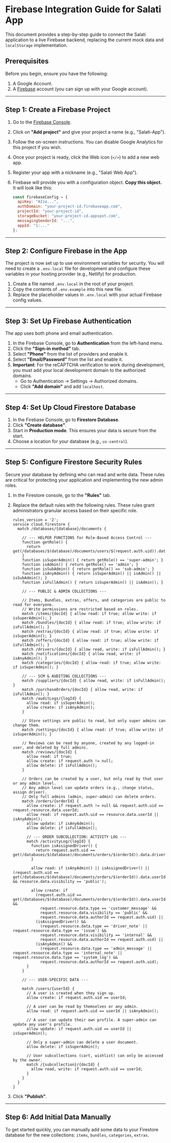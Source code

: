 # Firebase Integration Guide for Salati App

This document provides a step-by-step guide to connect the Salati application to a live Firebase backend, replacing the current mock data and `localStorage` implementation.

## Prerequisites

Before you begin, ensure you have the following:

1.  A Google Account.
2.  A [Firebase](https://firebase.google.com/) account (you can sign up with your Google account).

---

## Step 1: Create a Firebase Project

1.  Go to the [Firebase Console](https://console.firebase.google.com/).
2.  Click on **"Add project"** and give your project a name (e.g., "Salati-App").
3.  Follow the on-screen instructions. You can disable Google Analytics for this project if you wish.
4.  Once your project is ready, click the Web icon (`</>`) to add a new web app.
5.  Register your app with a nickname (e.g., "Salati Web App").
6.  Firebase will provide you with a configuration object. **Copy this object.** It will look like this:

    ```javascript
    const firebaseConfig = {
      apiKey: "AIza...",
      authDomain: "your-project-id.firebaseapp.com",
      projectId: "your-project-id",
      storageBucket: "your-project-id.appspot.com",
      messagingSenderId: "...",
      appId: "1:..."
    };
    ```

---

## Step 2: Configure Firebase in the App

The project is now set up to use environment variables for security. You will need to create a `.env.local` file for development and configure these variables in your hosting provider (e.g., Netlify) for production.

1.  Create a file named `.env.local` in the root of your project.
2.  Copy the contents of `.env.example` into this new file.
3.  Replace the placeholder values in `.env.local` with your actual Firebase config values.

---

## Step 3: Set Up Firebase Authentication

The app uses both phone and email authentication.

1.  In the Firebase Console, go to **Authentication** from the left-hand menu.
2.  Click the **"Sign-in method"** tab.
3.  Select **"Phone"** from the list of providers and enable it.
4.  Select **"Email/Password"** from the list and enable it.
5.  **Important**: For the reCAPTCHA verification to work during development, you must add your local development domain to the authorized domains.
    *   Go to Authentication -> Settings -> Authorized domains.
    *   Click **"Add domain"** and add `localhost`.

---

## Step 4: Set Up Cloud Firestore Database

1.  In the Firebase Console, go to **Firestore Database**.
2.  Click **"Create database"**.
3.  Start in **Production mode**. This ensures your data is secure from the start.
4.  Choose a location for your database (e.g., `us-central`).

---

## Step 5: Configure Firestore Security Rules

Secure your database by defining who can read and write data. These rules are critical for protecting your application and implementing the new admin roles.

1.  In the Firestore console, go to the **"Rules"** tab.
2.  Replace the default rules with the following rules. These rules grant administrators granular access based on their specific role.

    ```
    rules_version = '2';
    service cloud.firestore {
      match /databases/{database}/documents {
    
        // --- HELPER FUNCTIONS for Role-Based Access Control ---
        function getRole() {
          return get(/databases/$(database)/documents/users/$(request.auth.uid)).data.role;
        }
        function isSuperAdmin() { return getRole() == 'super-admin'; }
        function isAdmin() { return getRole() == 'admin'; }
        function isSubAdmin() { return getRole() == 'sub-admin'; }
        function isAnyAdmin() { return isSuperAdmin() || isAdmin() || isSubAdmin(); }
        function isFullAdmin() { return isSuperAdmin() || isAdmin(); }
    
        // --- PUBLIC & ADMIN COLLECTIONS ---
        
        // Items, Bundles, extras, offers, and categories are public to read for everyone.
        // Write permissions are restricted based on roles.
        match /items/{docId} { allow read: if true; allow write: if isSuperAdmin(); }
        match /bundles/{docId} { allow read: if true; allow write: if isFullAdmin(); }
        match /extras/{docId} { allow read: if true; allow write: if isSuperAdmin(); }
        match /offers/{docId} { allow read: if true; allow write: if isFullAdmin(); }
        match /drivers/{docId} { allow read, write: if isFullAdmin(); }
        match /notifications/{docId} { allow read, write: if isAnyAdmin(); }
        match /categories/{docId} { allow read: if true; allow write: if isSuperAdmin(); }
        
        // --- SCM & AUDITING COLLECTIONS ---
        match /suppliers/{docId} { allow read, write: if isFullAdmin(); }
        match /purchaseOrders/{docId} { allow read, write: if isFullAdmin(); }
        match /auditLogs/{logId} {
          allow read: if isSuperAdmin();
          allow create: if isAnyAdmin();
        }
        
        // Store settings are public to read, but only super admins can change them.
        match /settings/{docId} { allow read: if true; allow write: if isSuperAdmin(); }
    
        // Reviews can be read by anyone, created by any logged-in user, and deleted by full admins.
        match /reviews/{docId} {
          allow read: if true;
          allow create: if request.auth != null;
          allow delete: if isFullAdmin();
        }
    
        // Orders can be created by a user, but only read by that user or any admin level.
        // Any admin level can update orders (e.g., change status, assign driver).
        // Only full admins (admin, super-admin) can delete orders.
        match /orders/{orderId} {
          allow create: if request.auth != null && request.auth.uid == request.resource.data.userId;
          allow read: if request.auth.uid == resource.data.userId || isAnyAdmin();
          allow update: if isAnyAdmin();
          allow delete: if isFullAdmin();
          
          // --- ORDER SUBCOLLECTION: ACTIVITY LOG ---
          match /activityLog/{logId} {
            function isAssignedDriver() {
              return request.auth.uid == get(/databases/$(database)/documents/orders/$(orderId)).data.driverId;
            }
            
            allow read: if isAnyAdmin() || isAssignedDriver() || (request.auth.uid == get(/databases/$(database)/documents/orders/$(orderId)).data.userId && resource.data.visibility == 'public');
            
            allow create: if
              (request.auth.uid == get(/databases/$(database)/documents/orders/$(orderId)).data.userId &&
                request.resource.data.type == 'customer_message' &&
                request.resource.data.visibility == 'public' &&
                request.resource.data.authorId == request.auth.uid) ||
              (isAssignedDriver() &&
                (request.resource.data.type == 'driver_note' || request.resource.data.type == 'issue') &&
                request.resource.data.visibility == 'internal' &&
                request.resource.data.authorId == request.auth.uid) ||
              (isAnyAdmin() &&
                (request.resource.data.type == 'admin_message' || request.resource.data.type == 'internal_note' || request.resource.data.type == 'system_log') &&
                request.resource.data.authorId == request.auth.uid);
          }
        }
        
        // --- USER-SPECIFIC DATA ---

        match /users/{userId} {
          // A user is created when they sign up.
          allow create: if request.auth.uid == userId;
          
          // A user can be read by themselves or any admin.
          allow read: if request.auth.uid == userId || isAnyAdmin();
          
          // A user can update their own profile. A super-admin can update any user's profile.
          allow update: if request.auth.uid == userId || isSuperAdmin();
          
          // Only a super-admin can delete a user document.
          allow delete: if isSuperAdmin();
          
          // User subcollections (cart, wishlist) can only be accessed by the owner.
          match /{subcollection}/{docId} {
            allow read, write: if request.auth.uid == userId;
          }
        }
      }
    }
    ```
3.  Click **"Publish"**.

---

## Step 6: Add Initial Data Manually

To get started quickly, you can manually add some data to your Firestore database for the new collections: `items`, `bundles`, `categories`, `extras`.